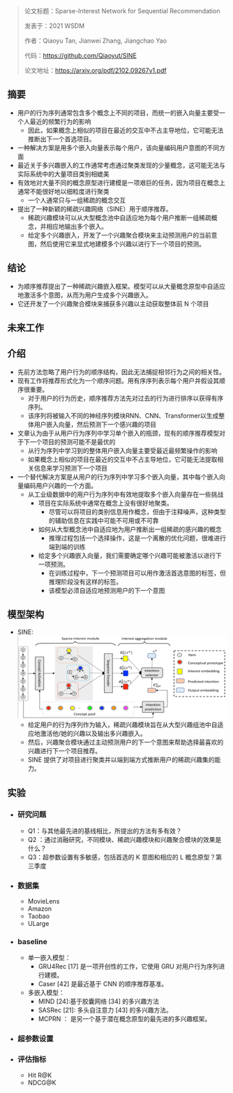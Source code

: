 > 论文标题：Sparse-Interest Network for Sequential Recommendation
>
> 发表于：2021 WSDM
>
> 作者：Qiaoyu Tan, Jianwei Zhang, Jiangchao Yao
>
> 代码：https://github.com/Qiaoyut/SINE
>
> 论文地址：https://arxiv.org/pdf/2102.09267v1.pdf

## 摘要

- 用户的行为序列通常包含多个概念上不同的项目，而统一的嵌入向量主要受一个人最近的频繁行为的影响
  - 因此，如果概念上相似的项目在最近的交互中不占主导地位，它可能无法推断出下一个首选项目。
- 一种解决方案是用多个嵌入向量表示每个用户，该向量编码用户意图的不同方面
- 最近关于多兴趣嵌入的工作通常考虑通过聚类发现的少量概念，这可能无法与实际系统中的大量项目类别相媲美
- 有效地对大量不同的概念原型进行建模是一项艰巨的任务，因为项目在概念上通常不能很好地以细粒度进行聚类
  - 一个人通常只与一组稀疏的概念交互
- 提出了一种新颖的稀疏兴趣网络（SINE）用于顺序推荐。
  - 稀疏兴趣模块可以从大型概念池中自适应地为每个用户推断一组稀疏概念，并相应地输出多个嵌入。
  - 给定多个兴趣嵌入，开发了一个兴趣聚合模块来主动预测用户的当前意图，然后使用它来显式地建模多个兴趣以进行下一个项目的预测。

## 结论

- 为顺序推荐提出了一种稀疏兴趣嵌入框架。模型可以从大量概念原型中自适应地激活多个意图，从而为用户生成多个兴趣嵌入。
- 它还开发了一个兴趣聚合模块来捕获多兴趣以主动获取整体前  N 个项目

## 未来工作

## 介绍

- 先前方法忽略了用户行为的顺序结构，因此无法捕捉相邻行为之间的相关性。
- 现有工作将推荐形式化为一个顺序问题。用有序序列表示每个用户并假设其顺序很重要。
  - 对于用户的行为历史，顺序推荐方法先对过去的行为进行排序以获得有序序列。
  - 该序列将被输入不同的神经序列模块RNN、CNN、Transformer以生成整体用户嵌入向量，然后预测下一个感兴趣的项目
- 文章认为由于从用户行为序列中学习单个嵌入的瓶颈，现有的顺序推荐模型对于下一个项目的预测可能不是最优的
  - 从行为序列中学习到的整体用户嵌入向量主要受最近最频繁操作的影响
  - 如果概念上相似的项目在最近的交互中不占主导地位，它可能无法提取相关信息来学习预测下一个项目
- 一个替代解决方案是从用户的行为序列中学习多个嵌入向量，其中每个嵌入向量编码用户兴趣的一个方面。
  - 从工业级数据中的用户行为序列中有效地提取多个嵌入向量存在一些挑战
    - 项目在实际系统中通常在概念上没有很好地聚类。
      - 尽管可以将项目的类别信息用作概念，但由于注释噪声，这种类型的辅助信息在实践中可能不可用或不可靠
    - 如何从大型概念池中自适应地为用户推断出一组稀疏的感兴趣的概念
      - 推理过程包括一个选择操作，这是一个离散的优化问题，很难进行端到端的训练
    - 给定多个兴趣嵌入向量，我们需要确定哪个兴趣可能被激活以进行下一项预测。
      - 在训练过程中，下一个预测项目可以用作激活首选意图的标签，但推理阶段没有这样的标签。
      - 该模型必须自适应地预测用户的下一个意图

## 模型架构

- SINE:
  <img src="img/1.png" alt="1" style="zoom:80%;" />
  - 给定用户的行为序列作为输入，稀疏兴趣模块旨在从大型兴趣组池中自适应地激活他/她的兴趣以及输出多兴趣嵌入。
  - 然后，兴趣聚合模块通过主动预测用户的下一个意图来帮助选择最喜欢的兴趣进行下一个项目推荐。 
  -  SINE 提供了对项目进行聚类并以端到端方式推断用户的稀疏兴趣集的能力。

## 实验

- ### 研究问题

  - Q1：与其他最先进的基线相比，所提出的方法有多有效？   
  - Q2 ：通过消融研究，不同模块、稀疏兴趣模块和兴趣聚合模块的效果是什么？  
  - Q3：超参数设置有多敏感，包括首选的 K 意图和相应的 L  概念原型？第三季度

- ### 数据集

  - MovieLens 
  - Amazon
  - Taobao
  - ULarge

- ### baseline

  - 单一嵌入模型：
    - GRU4Rec  [17] 是一项开创性的工作，它使用 GRU 对用户行为序列进行建模。 
    - Caser [42] 是最近基于 CNN 的顺序推荐基准。 
  - 多嵌入模型：
    - MIND  [24]:基于胶囊网络 [34] 的多兴趣方法
    - SASRec [21]: 多头自注意力 [43] 的多兴趣方法。 
    - MCPRN ： 是另一个基于潜在概念原型的最先进的多兴趣框架。

- ### 超参数设置

- ### 评估指标

  -  Hit R@K 
  - NDCG@K